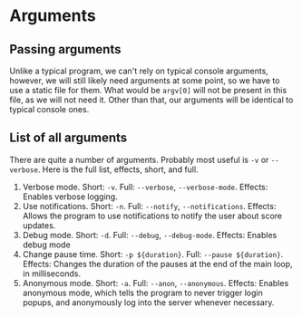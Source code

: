 # Arguments

## Passing arguments

Unlike a typical program, we can't rely on typical console arguments, however, we will still likely need arguments at some point, so we have to use a static file for them.
What would be `argv[0]` will not be present in this file, as we will not need it.
Other than that, our arguments will be identical to typical console ones.

## List of all arguments

There are quite a number of arguments. Probably most useful is `-v` or `--verbose`. Here is the full list, effects, short, and full.

1. Verbose mode. Short: `-v`. Full: `--verbose`, `--verbose-mode`. Effects: Enables verbose logging.
2. Use notifications. Short: `-n`. Full: `--notify`, `--notifications`. Effects: Allows the program to use notifications to notify the user about score updates.
3. Debug mode. Short: `-d`. Full: `--debug`, `--debug-mode`. Effects: Enables debug mode
4. Change pause time. Short: `-p ${duration}`. Full: `--pause ${duration}`. Effects: Changes the duration of the pauses at the end of the main loop, in milliseconds.
5. Anonymous mode. Short: `-a`. Full: `--anon`, `--anonymous`. Effects: Enables anonymous mode, which tells the program to never trigger login popups, and anonymously log into the server whenever necessary.

